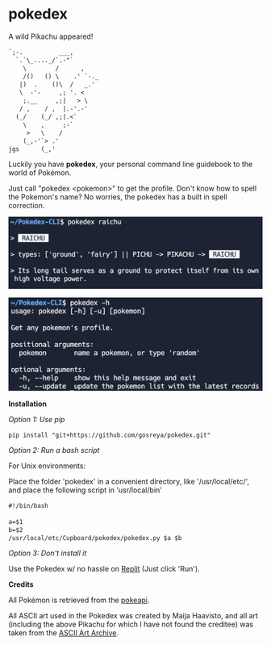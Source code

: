 # pokedex

A wild Pikachu appeared! 

```text
`;-.          ___,
  `.`\_...._/`.-"`
    \        /      ,
    /()   () \    .' `-._
   |)  .    ()\  /   _.'
   \  -'-     ,; '. <
    ;.__     ,;|   > \
   / ,    / ,  |.-'.-'
  (_/    (_/ ,;|.<`
    \    ,     ;-`
     >   \    /
    (_,-'`> .'
jgs      (_,'
```


Luckily you have **pokedex**, your personal command line guidebook to the world of Pokémon.

Just call "pokedex \<pokemon\>" to get the profile. Don't know how to spell the Pokemon's name? No worries, the pokedex has a built in spell correction.


![pokedex use case](https://github.com/gosreya/pokedex/blob/main/images/usecase.png)

![pokedex help output](https://github.com/gosreya/pokedex/blob/main/images/help.png)


**Installation**

*Option 1: Use pip*

```
pip install "git+https://github.com/gosreya/pokedex.git"
```

*Option 2: Run a bash script*

For Unix environments:

Place the folder 'pokedex' in a convenient directory, like '/usr/local/etc/', and place the following script in 'usr/local/bin'

```
#!/bin/bash

a=$1
b=$2
/usr/local/etc/Cupboard/pokedex/pokedex.py $a $b
```

*Option 3: Don't install it*

Use the Pokedex w/ no hassle on [Replit](https://replit.com/@SreyaGogineni1/POKEDEX#main.py) (Just click 'Run').

**Credits**

All Pokémon is retrieved from the [pokeapi](https://pokeapi.co/).
 
All ASCII art used in the Pokedex was created by Maija Haavisto, and all art (including the above Pikachu for which I have not found the creditee) was taken from the [ASCII Art Archive](https://www.asciiart.eu/).
